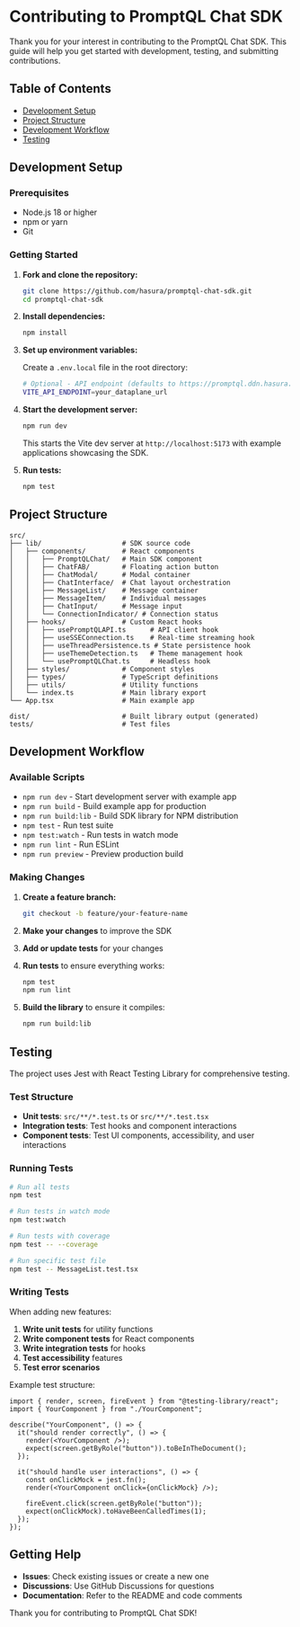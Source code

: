 # Contributing to PromptQL Chat SDK

Thank you for your interest in contributing to the PromptQL Chat SDK. This guide will help you get started with
development, testing, and submitting contributions.

## Table of Contents

- [Development Setup](#development-setup)
- [Project Structure](#project-structure)
- [Development Workflow](#development-workflow)
- [Testing](#testing)

## Development Setup

### Prerequisites

- Node.js 18 or higher
- npm or yarn
- Git

### Getting Started

1. **Fork and clone the repository:**

   ```bash
   git clone https://github.com/hasura/promptql-chat-sdk.git
   cd promptql-chat-sdk
   ```

2. **Install dependencies:**

   ```bash
   npm install
   ```

3. **Set up environment variables:**

   Create a `.env.local` file in the root directory:

   ```bash
   # Optional - API endpoint (defaults to https://promptql.ddn.hasura.app)
   VITE_API_ENDPOINT=your_dataplane_url
   ```

4. **Start the development server:**

   ```bash
   npm run dev
   ```

   This starts the Vite dev server at `http://localhost:5173` with example applications showcasing the SDK.

5. **Run tests:**

   ```bash
   npm test
   ```

## Project Structure

```
src/
├── lib/                    # SDK source code
│   ├── components/         # React components
│   │   ├── PromptQLChat/   # Main SDK component
│   │   ├── ChatFAB/        # Floating action button
│   │   ├── ChatModal/      # Modal container
│   │   ├── ChatInterface/  # Chat layout orchestration
│   │   ├── MessageList/    # Message container
│   │   ├── MessageItem/    # Individual messages
│   │   ├── ChatInput/      # Message input
│   │   └── ConnectionIndicator/ # Connection status
│   ├── hooks/              # Custom React hooks
│   │   ├── usePromptQLAPI.ts      # API client hook
│   │   ├── useSSEConnection.ts    # Real-time streaming hook
│   │   ├── useThreadPersistence.ts # State persistence hook
│   │   ├── useThemeDetection.ts   # Theme management hook
│   │   └── usePromptQLChat.ts     # Headless hook
│   ├── styles/             # Component styles
│   ├── types/              # TypeScript definitions
│   ├── utils/              # Utility functions
│   └── index.ts            # Main library export
└── App.tsx                 # Main example app

dist/                       # Built library output (generated)
tests/                      # Test files
```

## Development Workflow

### Available Scripts

- `npm run dev` - Start development server with example app
- `npm run build` - Build example app for production
- `npm run build:lib` - Build SDK library for NPM distribution
- `npm test` - Run test suite
- `npm test:watch` - Run tests in watch mode
- `npm run lint` - Run ESLint
- `npm run preview` - Preview production build

### Making Changes

1. **Create a feature branch:**

   ```bash
   git checkout -b feature/your-feature-name
   ```

2. **Make your changes** to improve the SDK

3. **Add or update tests** for your changes

4. **Run tests** to ensure everything works:

   ```bash
   npm test
   npm run lint
   ```

5. **Build the library** to ensure it compiles:

   ```bash
   npm run build:lib
   ```

## Testing

The project uses Jest with React Testing Library for comprehensive testing.

### Test Structure

- **Unit tests**: `src/**/*.test.ts` or `src/**/*.test.tsx`
- **Integration tests**: Test hooks and component interactions
- **Component tests**: Test UI components, accessibility, and user interactions

### Running Tests

```bash
# Run all tests
npm test

# Run tests in watch mode
npm test:watch

# Run tests with coverage
npm test -- --coverage

# Run specific test file
npm test -- MessageList.test.tsx
```

### Writing Tests

When adding new features:

1. **Write unit tests** for utility functions
2. **Write component tests** for React components
3. **Write integration tests** for hooks
4. **Test accessibility** features
5. **Test error scenarios**

Example test structure:

```tsx
import { render, screen, fireEvent } from "@testing-library/react";
import { YourComponent } from "./YourComponent";

describe("YourComponent", () => {
  it("should render correctly", () => {
    render(<YourComponent />);
    expect(screen.getByRole("button")).toBeInTheDocument();
  });

  it("should handle user interactions", () => {
    const onClickMock = jest.fn();
    render(<YourComponent onClick={onClickMock} />);

    fireEvent.click(screen.getByRole("button"));
    expect(onClickMock).toHaveBeenCalledTimes(1);
  });
});
```

## Getting Help

- **Issues**: Check existing issues or create a new one
- **Discussions**: Use GitHub Discussions for questions
- **Documentation**: Refer to the README and code comments

Thank you for contributing to PromptQL Chat SDK!
